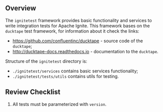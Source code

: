 ## Overview
The `ignitetest` framework provides basic functionality and services
to write integration tests for Apache Ignite. This framework bases on 
the `ducktape` test framework, for information about it check the links:
- https://github.com/confluentinc/ducktape - source code of the `ducktape`;
- http://ducktape-docs.readthedocs.io - documentation to the `ducktape`.

Structure of the `ignitetest` directory is:
- `./ignitetest/services` contains basic services functionality;
- `./ignitetest/tests/utils` contains utils for testing.  

## Review Checklist
1. All tests must be parameterized with `version`.
